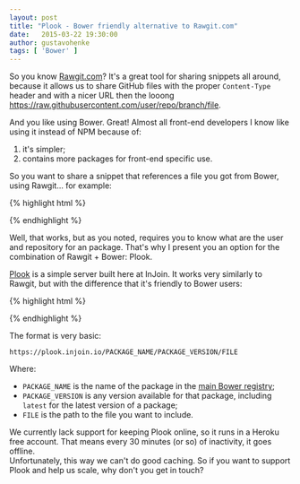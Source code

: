 ```yaml
---
layout: post
title: "Plook - Bower friendly alternative to Rawgit.com"
date:   2015-03-22 19:30:00
author: gustavohenke
tags: [ 'Bower' ]
---
```

So you know [Rawgit.com](http://rawgit.com/)? It's a great tool for sharing snippets all around, because it allows us to share GitHub files with the proper `Content-Type` header and with a nicer URL then the looong https://raw.githubusercontent.com/user/repo/branch/file.

And you like using Bower. Great! Almost all front-end developers I know like using it instead of NPM because of:

1. it's simpler;
2. contains more packages for front-end specific use.

So you want to share a snippet that references a file you got from Bower, using Rawgit... for example:

{% highlight html %}
<!-- Original code -->
<script src="/bower_components/angular/angular.js"></script>

<!-- Using Rawgit -->
<script src="//rawgit.com/angular/bower-angular/1.3.14/angular.js"></script>
{% endhighlight %}

Well, that works, but as you noted, requires you to know what are the user and repository for an package. That's why I present you an option for the combination of Rawgit + Bower: Plook.

<!-- more -->

[Plook](https://github.com/injoin/plook) is a simple server built here at InJoin. It works very similarly to Rawgit, but with the difference that it's friendly to Bower users:

{% highlight html %}
<!-- Original code -->
<script src="/bower_components/angular/angular.js"></script>

<!-- Using Plook -->
<script src="//plook.injoin.io/angular/1.3.14/angular.js"></script>
{% endhighlight %}

The format is very basic:

```
https://plook.injoin.io/PACKAGE_NAME/PACKAGE_VERSION/FILE
```

Where:

* `PACKAGE_NAME` is the name of the package in the [main Bower registry](http://bower.io/search/);
* `PACKAGE_VERSION` is any version available for that package, including `latest` for the latest version of a package;
* `FILE` is the path to the file you want to include.

We currently lack support for keeping Plook online, so it runs in a Heroku free account. That means every 30 minutes (or so) of inactivity, it goes offline.<br>
Unfortunately, this way we can't do good caching. So if you want to support Plook and help us scale, why don't you get in touch?